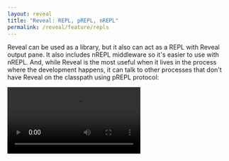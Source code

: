 ```yaml
---
layout: reveal
title: "Reveal: REPL, pREPL, nREPL"
permalink: /reveal/feature/repls
---
```

Reveal can be used as a library, but it also can act as a REPL with Reveal output pane. It also includes nREPL middleware so it's easier to use with nREPL. And, while Reveal is the most useful when it lives in the process where the development happens, it can talk to other processes that don't have Reveal on the classpath using pREPL protocol:

<video controls><source src="/assets/reveal/prepl.mp4" type="video/mp4"></source></video>